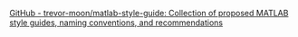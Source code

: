 
[GitHub - trevor-moon/matlab-style-guide: Collection of proposed MATLAB style guides, naming conventions, and recommendations](https://github.com/trevor-moon/matlab-style-guide)
